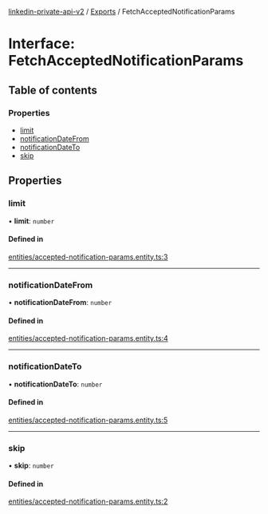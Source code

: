 [linkedin-private-api-v2](../README.md) / [Exports](../modules.md) / FetchAcceptedNotificationParams

# Interface: FetchAcceptedNotificationParams

## Table of contents

### Properties

- [limit](FetchAcceptedNotificationParams.md#limit)
- [notificationDateFrom](FetchAcceptedNotificationParams.md#notificationdatefrom)
- [notificationDateTo](FetchAcceptedNotificationParams.md#notificationdateto)
- [skip](FetchAcceptedNotificationParams.md#skip)

## Properties

### limit

• **limit**: `number`

#### Defined in

[entities/accepted-notification-params.entity.ts:3](https://github.com/akash-gupt/linkedin-private-api/blob/d170d2d/src/entities/accepted-notification-params.entity.ts#L3)

___

### notificationDateFrom

• **notificationDateFrom**: `number`

#### Defined in

[entities/accepted-notification-params.entity.ts:4](https://github.com/akash-gupt/linkedin-private-api/blob/d170d2d/src/entities/accepted-notification-params.entity.ts#L4)

___

### notificationDateTo

• **notificationDateTo**: `number`

#### Defined in

[entities/accepted-notification-params.entity.ts:5](https://github.com/akash-gupt/linkedin-private-api/blob/d170d2d/src/entities/accepted-notification-params.entity.ts#L5)

___

### skip

• **skip**: `number`

#### Defined in

[entities/accepted-notification-params.entity.ts:2](https://github.com/akash-gupt/linkedin-private-api/blob/d170d2d/src/entities/accepted-notification-params.entity.ts#L2)
